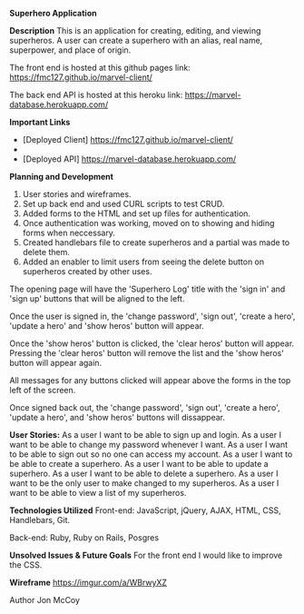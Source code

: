 **Superhero Application**

**Description**
This is an application for creating, editing, and viewing superheros. A user can create a superhero with an alias, real name, superpower, and place of origin.

The front end is hosted at this github pages link: https://fmc127.github.io/marvel-client/

The back end API is hosted at this heroku link: https://marvel-database.herokuapp.com/

**Important Links**

- [Deployed Client] https://fmc127.github.io/marvel-client/
-
- [Deployed API] https://marvel-database.herokuapp.com/

**Planning and Development**

1. User stories and wireframes.
2. Set up back end and used CURL scripts to test CRUD.
3. Added forms to the HTML and set up files for authentication.
4. Once authentication was working, moved on to showing and hiding forms when neccessary.
5. Created handlebars file to create superheros and a partial was made to delete them.
6. Added an enabler to limit users from seeing the delete button on superheros created by other uses.

The opening page will have the 'Superhero Log' title with the 'sign in' and 'sign up' buttons that will be aligned to the left.

Once the user is signed in, the 'change password', 'sign out', 'create a hero', 'update a hero' and 'show heros' button will appear.

Once the 'show heros' button is clicked, the 'clear heros' button will appear. Pressing the 'clear heros' button will remove the list and the 'show heros' button will appear again.

All messages for any buttons clicked will appear above the forms in the top left of the screen.

Once signed back out, the 'change password', 'sign out', 'create a hero', 'update a hero', and 'show heros' buttons will dissappear.

**User Stories:**
As a user I want to be able to sign up and login.
As a user I want to be able to change my password whenever I want.
As a user I want to be able to sign out so no one can access my account.
As a user I want to be able to create a superhero.
As a user I want to be able to update a superhero.
As a user I want to be able to delete a superhero.
As a user I want to be the only user to make changed to my superheros.
As a user I want to be able to view a list of my superheros.

**Technologies Utilized**
Front-end:
JavaScript, jQuery, AJAX, HTML, CSS, Handlebars, Git.

Back-end:
Ruby, Ruby on Rails, Posgres

**Unsolved Issues & Future Goals**
For the front end I would like to improve the CSS.

**Wireframe**
https://imgur.com/a/WBrwyXZ

Author
Jon McCoy
